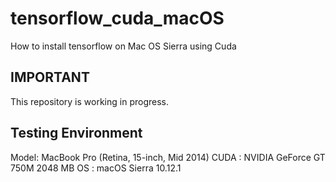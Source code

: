 # tensorflow_cuda_macOS
How to install tensorflow on Mac OS Sierra using Cuda

## IMPORTANT
This repository is working in progress.

## Testing Environment 
Model: MacBook Pro (Retina, 15-inch, Mid 2014) 
CUDA : NVIDIA GeForce GT 750M 2048 MB
OS : macOS Sierra 10.12.1

